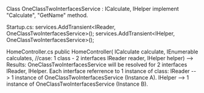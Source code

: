 Class OneClassTwoInterfacesService : ICalculate, IHelper
    implement "Calculate", "GetName" method.

Startup.cs: 
    services.AddTransient<IReader, OneClassTwoInterfacesService>();
    services.AddTransient<IHelper, OneClassTwoInterfacesService>();

HomeController.cs
    public HomeController( ICalculate calculate, IEnumerable<ICalculate> calculates,
    //case: 1 class - 2 interfaces
    IReader reader, IHelper helper) 
    --> Results: 
    OneClassTwoInterfacesService will be resolved for 2 interfaces IReader, IHelper.
    Each interface referrence to 1 instance of class:
    IReader --> 1 instance of OneClassTwoInterfacesService (Instance A).
    IHelper --> 1 instance of OneClassTwoInterfacesService (Instance B).

